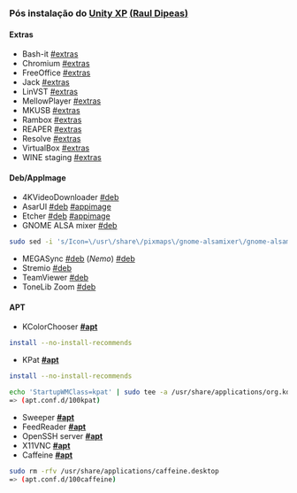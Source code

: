 ### Pós instalação do [**Unity XP**](https://unityxp.tk) [(**Raul Dipeas**)](https://rauldipeas.tk)

#### Extras
 - Bash-it [#extras](https://docs.unityxp.tk/extras/bash-it)
 - Chromium [#extras](https://docs.unityxp.tk/extras/chromium)
 - FreeOffice [#extras](https://docs.unityxp.tk/extras/freeoffice)
 - Jack [#extras](https://docs.unityxp.tk/extras/jack)
 - LinVST [#extras](https://docs.unityxp.tk/extras/bash-it)
 - MellowPlayer [#extras](https://docs.unityxp.tk/extras/mellowplayer)
 - MKUSB [#extras](https://docs.unityxp.tk/extras/mkusb)
 - Rambox [#extras](https://docs.unityxp.tk/extras/rambox)
 - REAPER [#extras](https://docs.unityxp.tk/extras/reaper)
 - Resolve [#extras](https://docs.unityxp.tk/extras/extras)
 - VirtualBox [#extras](https://docs.unityxp.tk/extras/virtualbox)
 - WINE staging [#extras](https://docs.unityxp.tk/extras/wine-staging)

#### Deb/AppImage
 - 4KVideoDownloader [#deb](https://dl.4kdownload.com/app/4kvideodownloader_4.9.3-1_amd64.deb)
 - AsarUI [#deb](https://github.com/myazarc/AsarUI/releases/download/v1.0.2/asarui_1.0.2_amd64.deb) [#appimage](https://github.com/myazarc/AsarUI/releases/download/v1.0.2/asarui-1.0.2-x86_64.AppImage)
 - Etcher [#deb](https://github.com/balena-io/etcher/releases/download/v1.5.64/balena-etcher-electron_1.5.64_amd64.deb) [#appimage](https://github.com/balena-io/etcher/releases/download/v1.5.64/balenaEtcher-1.5.64-x64.AppImage)
 - GNOME ALSA mixer [#deb](https://ubuntu.pkgs.org/18.04/ubuntu-universe-amd64/gnome-alsamixer_0.9.7~cvs.20060916.ds.1-5build1_amd64.deb.html)
 ```bash
 sudo sed -i 's/Icon=\/usr\/share\/pixmaps\/gnome-alsamixer\/gnome-alsamixer-icon.png/Icon=gnome-alsamixer-icon/g' /usr/share/applications/gnome-alsamixer.desktop
 ```
 - MEGASync [#deb](https://mega.nz/linux/MEGAsync/xUbuntu_19.10/amd64/megasync-xUbuntu_19.10_amd64.deb) (_Nemo_) [#deb](https://mega.nz/linux/MEGAsync/xUbuntu_19.10/amd64/nemo-megasync-xUbuntu_19.10_amd64.deb)
 - Stremio [#deb](https://dl.strem.io/linux/v4.4.54/stremio_4.4.52-1_amd64.deb)
 - TeamViewer [#deb](https://www.teamviewer.com/pt-br/download-automatico-do-teamviewer-br/?package=teamviewer_amd64&extension=deb&packageOS=linux)
 - ToneLib Zoom [#deb](https://www.tonelib.net/download/ToneLib-Zoom-amd64.deb)

#### APT
 - KColorChooser [**#apt**](apt:kcolorchooser)
 ```bash
 install --no-install-recommends
 ```
 - KPat [**#apt**](apt:kpat)
 ```bash
 install --no-install-recommends
 ```
 ```bash
 echo 'StartupWMClass=kpat' | sudo tee -a /usr/share/applications/org.kde.kpat.desktop
 => (apt.conf.d/100kpat)
 ```
 - Sweeper [**#apt**](apt:sweeper)
 - FeedReader [**#apt**](apt:feedreader)
 - OpenSSH server [**#apt**](apt:openssh-server)
 - X11VNC [**#apt**](apt:x11vnc)
 - Caffeine [**#apt**](apt:caffeine)
 ```bash
 sudo rm -rfv /usr/share/applications/caffeine.desktop
 => (apt.conf.d/100caffeine)
 ```

